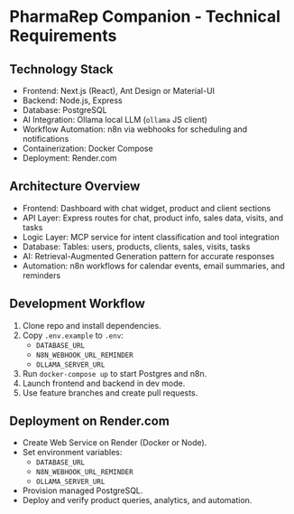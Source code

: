  # PharmaRep Companion - Technical Requirements

 ## Technology Stack
 - Frontend: Next.js (React), Ant Design or Material-UI
 - Backend: Node.js, Express
 - Database: PostgreSQL
 - AI Integration: Ollama local LLM (`ollama` JS client)
 - Workflow Automation: n8n via webhooks for scheduling and notifications
 - Containerization: Docker Compose
 - Deployment: Render.com

 ## Architecture Overview
 - Frontend: Dashboard with chat widget, product and client sections
 - API Layer: Express routes for chat, product info, sales data, visits, and tasks
 - Logic Layer: MCP service for intent classification and tool integration
 - Database: Tables: users, products, clients, sales, visits, tasks
 - AI: Retrieval-Augmented Generation pattern for accurate responses
 - Automation: n8n workflows for calendar events, email summaries, and reminders

 ## Development Workflow
 1. Clone repo and install dependencies.
 2. Copy `.env.example` to `.env`:
    - `DATABASE_URL`
    - `N8N_WEBHOOK_URL_REMINDER`
    - `OLLAMA_SERVER_URL`
 3. Run `docker-compose up` to start Postgres and n8n.
 4. Launch frontend and backend in dev mode.
 5. Use feature branches and create pull requests.

 ## Deployment on Render.com
 - Create Web Service on Render (Docker or Node).
 - Set environment variables:
    - `DATABASE_URL`
    - `N8N_WEBHOOK_URL_REMINDER`
    - `OLLAMA_SERVER_URL`
 - Provision managed PostgreSQL.
 - Deploy and verify product queries, analytics, and automation.